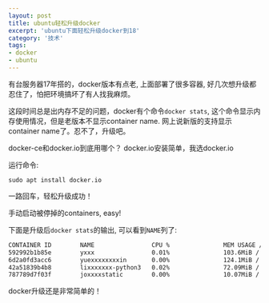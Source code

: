 ```yaml
---
layout: post
title: ubuntu轻松升级docker
excerpt: 'ubuntu下面轻松升级docker到18'
category: '技术'
tags: 
- docker
- ubuntu
---
```


有台服务器17年搭的，docker版本有点老, 上面部署了很多容器, 好几次想升级都忍住了，怕把环境搞坏了有人找我麻烦。

这段时间总是出内存不足的问题，docker有个命令`docker stats`, 这个命令显示内存使用情况，但是老版本不显示container name. 网上说新版的支持显示container name了。忍不了，升级吧。

docker-ce和docker.io到底用哪个？ docker.io安装简单，我选docker.io

运行命令:
~~~
sudo apt install docker.io
~~~

一路回车，轻松升级成功！

手动启动被停掉的containers, easy!

下面是升级后`docker stats`的输出, 可以看到`NAME`列了:

~~~sh
CONTAINER ID        NAME                CPU %               MEM USAGE / LIMIT     MEM %               NET I/O             BLOCK I/O           PIDS
592992b1b85e        yxxx                0.01%               103.6MiB / 1.953GiB   5.18%               25.2kB / 74.3kB     68.4MB / 53.2kB     13
6d2a0fd3acc6        yuexxxxxxxxin       0.00%               124.1MiB / 1.953GiB   6.20%               42.9kB / 586kB      55.6MB / 4.1kB      13
42a51839b4b8        lixxxxxxx-python3   0.02%               72.09MiB / 1.953GiB   3.60%               153kB / 22.9MB      48.1MB / 0B         4
787789d7f03f        joxxxxstatic        0.00%               10.07MiB / 1.953GiB   0.50%               883kB / 1.8MB       11.2MB / 0B         2
~~~

docker升级还是非常简单的！